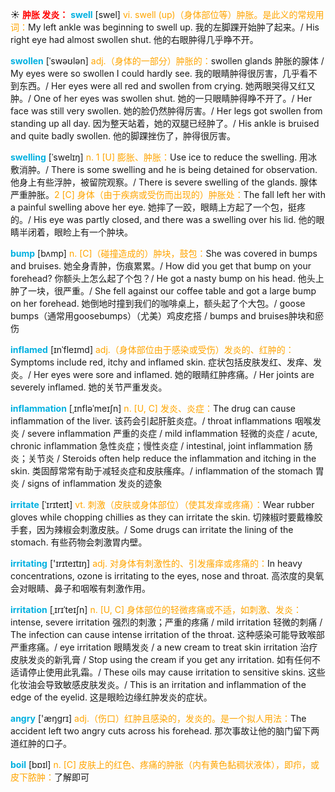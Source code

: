 ☀ <font color="red">**肿胀 发炎：**</font>
<font color="sky blue">**swell**</font> [swel] 
<font color="orange">vi. swell (up)（身体部位等）肿胀。是此义的常规用词：</font>My left ankle was beginning to swell up. 我的左脚踝开始肿了起来。/ His right eye had almost swollen shut. 他的右眼肿得几乎睁不开。
           
<font color="sky blue">**swollen**</font> [ˈswəʊlən]
<font color="orange">adj.（身体的一部分）肿胀的：</font>swollen glands 肿胀的腺体 / My eyes were so swollen I could hardly see. 我的眼睛肿得很厉害，几乎看不到东西。/ Her eyes were all red and swollen from crying. 她两眼哭得又红又肿。/ One of her eyes was swollen shut. 她的一只眼睛肿得睁不开了。/ Her face was still very swollen. 她的脸仍然肿得厉害。/ Her legs got swollen from standing up all day. 因为整天站着，她的双腿已经肿了。/ His ankle is bruised and quite badly swollen. 他的脚踝挫伤了，肿得很厉害。
           
<font color="sky blue">**swelling**</font> [ˈswelɪŋ]
<font color="orange">n. 1 [U] 膨胀、肿胀：</font>Use ice to reduce the swelling. 用冰敷消肿。/ There is some swelling and he is being detained for observation. 他身上有些浮肿，被留院观察。/ There is severe swelling of the glands. 腺体严重肿胀。<font color="orange">2 [C] 身体（由于疾病或受伤而出现的）肿胀处：</font>The fall left her with a painful swelling above her eye. 她摔了一跤，眼睛上方起了一个包，挺疼的。/ His eye was partly closed, and there was a swelling over his lid. 他的眼睛半闭着，眼睑上有一个肿块。
           
<font color="sky blue">**bump**</font> [bʌmp]
<font color="orange">n. [C]（碰撞造成的）肿块，鼓包：</font>She was covered in bumps and bruises. 她全身青肿，伤痕累累。/ How did you get that bump on your forehead? 你额头上怎么起了个包？/ He got a nasty bump on his head. 他头上肿了一块，很严重。/ She fell against our coffee table and got a large bump on her forehead. 她倒地时撞到我们的咖啡桌上，额头起了个大包。/ goose bumps（通常用goosebumps）（尤美）鸡皮疙搭 / bumps and bruises肿块和瘀伤
           
<font color="sky blue">**inflamed**</font> [ɪnˈfleɪmd]
<font color="orange">adj.（身体部位由于感染或受伤）发炎的、红肿的：</font>Symptoms include red, itchy and inflamed skin. 症状包括皮肤发红、发痒、发炎。/ Her eyes were sore and inflamed. 她的眼睛红肿疼痛。/ Her joints are severely inflamed. 她的关节严重发炎。

<font color="sky blue">**inflammation**</font> [ˌɪnfləˈmeɪʃn]
<font color="orange">n. [U, C] 发炎、炎症：</font>The drug can cause inflammation of the liver. 该药会引起肝脏炎症。/ throat inflammations 咽喉发炎 / severe inflammation 严重的炎症 / mild inflammation 轻微的炎症 / acute, chronic inflammation 急性炎症；慢性炎症 / intestinal, joint inflammation 肠炎；关节炎 / Steroids often help reduce the inflammation and itching in the skin. 类固醇常常有助于减轻炎症和皮肤瘙痒。/ inflammation of the stomach 胃炎 / signs of inflammation 发炎的迹象
                      
<font color="sky blue">**irritate**</font> [ˈɪrɪteɪt]
<font color="orange">vt. 刺激（皮肤或身体部位）（使其发痒或疼痛）：</font>Wear rubber gloves while chopping chillies as they can irritate the skin. 切辣椒时要戴橡胶手套，因为辣椒会刺激皮肤。/ Some drugs can irritate the lining of the stomach. 有些药物会刺激胃内壁。
           
<font color="sky blue">**irritating**</font> ['ɪrɪteɪtɪŋ]
<font color="orange">adj. 对身体有刺激性的、引发瘙痒或疼痛的：</font>In heavy concentrations, ozone is irritating to the eyes, nose and throat. 高浓度的臭氧会对眼睛、鼻子和咽喉有刺激作用。

<font color="sky blue">**irritation**</font> [ˌɪrɪˈteɪʃn]
<font color="orange">n. [U, C] 身体部位的轻微疼痛或不适，如刺激、发炎：</font>intense, severe irritation 强烈的刺激；严重的疼痛 / mild irritation 轻微的刺痛 / The infection can cause intense irritation of the throat. 这种感染可能导致喉部严重疼痛。/ eye irritation 眼睛发炎 / a new cream to treat skin irritation 治疗皮肤发炎的新乳膏 / Stop using the cream if you get any irritation. 如有任何不适请停止使用此乳霜。/ These oils may cause irritation to sensitive skins. 这些化妆油会导致敏感皮肤发炎。/ This is an irritation and inflammation of the edge of the eyelid. 这是眼睑边缘红肿发炎的症状。

<font color="sky blue">**angry**</font> ['æŋɡrɪ] 
<font color="orange">adj.（伤口）红肿且感染的，发炎的。是一个拟人用法：</font>The accident left two angry cuts across his forehead. 那次事故让他的脑门留下两道红肿的口子。

<font color="sky blue">**boil**</font> [bɒɪl] 
<font color="orange">n. [C] 皮肤上的红色、疼痛的肿胀（内有黄色黏稠状液体），即疖，或皮下脓肿：</font>了解即可


